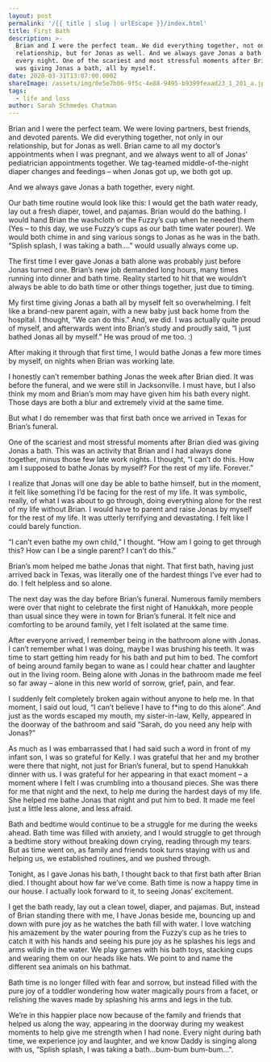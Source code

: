 ```yaml
---
layout: post
permalink: '/{{ title | slug | urlEscape }}/index.html'
title: First Bath
description: >-
  Brian and I were the perfect team. We did everything together, not only in our
  relationship, but for Jonas as well. And we always gave Jonas a bath together,
  every night. One of the scariest and most stressful moments after Brian died
  was giving Jonas a bath, all by myself.
date: 2020-03-31T13:07:00.000Z
shareImage: /assets/img/0e5e7b06-9f5c-4e88-9495-b9399feaad23_1_201_a.jpeg
tags:
  - life and loss
author: Sarah Schmedes Chatman
---
```

Brian and I were the perfect team. We were loving partners, best friends, and devoted parents. We did everything together, not only in our relationship, but for Jonas as well. Brian came to all my doctor’s appointments when I was pregnant, and we always went to all of Jonas’ pediatrician appointments together. We tag-teamed middle-of-the-night diaper changes and feedings – when Jonas got up, we both got up.



And we always gave Jonas a bath together, every night.



Our bath time routine would look like this: I would get the bath water ready, lay out a fresh diaper, towel, and pajamas. Brian would do the bathing. I would hand Brian the washcloth or the Fuzzy’s cup when he needed them (Yes – to this day, we use Fuzzy’s cups as our bath time water pourer). We would both chime in and sing various songs to Jonas as he was in the bath. “Splish splash, I was taking a bath….” would usually always come up.



The first time I ever gave Jonas a bath alone was probably just before Jonas turned one. Brian’s new job demanded long hours, many times running into dinner and bath time. Reality started to hit that we wouldn’t always be able to do bath time or other things together, just due to timing.



My first time giving Jonas a bath all by myself felt so overwhelming. I felt like a brand-new parent again, with a new baby just back home from the hospital. I thought, “We can do this.” And, we did. I was actually quite proud of myself, and afterwards went into Brian’s study and proudly said, “I just bathed Jonas all by myself.” He was proud of me too. :)



After making it through that first time, I would bathe Jonas a few more times by myself, on nights when Brian was working late.



I honestly can’t remember bathing Jonas the week after Brian died. It was before the funeral, and we were still in Jacksonville. I must have, but I also think my mom and Brian’s mom may have given him his bath every night. Those days are both a blur and extremely vivid at the same time.



But what I do remember was that first bath once we arrived in Texas for Brian’s funeral.



One of the scariest and most stressful moments after Brian died was giving Jonas a bath. This was an activity that Brian and I had always done together, minus those few late work nights. I thought, “I can’t do this. How am I supposed to bathe Jonas by myself? For the rest of my life. Forever.”



I realize that Jonas will one day be able to bathe himself, but in the moment, it felt like something I’d be facing for the rest of my life. It was symbolic, really, of what I was about to go through, doing everything alone for the rest of my life without Brian. I would have to parent and raise Jonas by myself for the rest of my life. It was utterly terrifying and devastating. I felt like I could barely function.



“I can’t even bathe my own child,” I thought. “How am I going to get through this? How can I be a single parent? I can’t do this.”



Brian’s mom helped me bathe Jonas that night. That first bath, having just arrived back in Texas, was literally one of the hardest things I’ve ever had to do. I felt helpless and so alone.



The next day was the day before Brian’s funeral. Numerous family members were over that night to celebrate the first night of Hanukkah, more people than usual since they were in town for Brian’s funeral. It felt nice and comforting to be around family, yet I felt isolated at the same time.



After everyone arrived, I remember being in the bathroom alone with Jonas. I can’t remember what I was doing, maybe I was brushing his teeth. It was time to start getting him ready for his bath and put him to bed. The comfort of being around family began to wane as I could hear chatter and laughter out in the living room. Being alone with Jonas in the bathroom made me feel so far away – alone in this new world of sorrow, grief, pain, and fear.



I suddenly felt completely broken again without anyone to help me. In that moment, I said out loud, “I can’t believe I have to f*ing to do this alone”. And just as the words escaped my mouth, my sister-in-law, Kelly, appeared in the doorway of the bathroom and said “Sarah, do you need any help with Jonas?”



As much as I was embarrassed that I had said such a word in front of my infant son, I was so grateful for Kelly. I was grateful that her and my brother were there that night, not just for Brian’s funeral, but to spend Hanukkah dinner with us. I was grateful for her appearing in that exact moment – a moment where I felt I was crumbling into a thousand pieces. She was there for me that night and the next, to help me during the hardest days of my life. She helped me bathe Jonas that night and put him to bed. It made me feel just a little less alone, and less afraid.



Bath and bedtime would continue to be a struggle for me during the weeks ahead. Bath time was filled with anxiety, and I would struggle to get through a bedtime story without breaking down crying, reading through my tears. But as time went on, as family and friends took turns staying with us and helping us, we established routines, and we pushed through.



Tonight, as I gave Jonas his bath, I thought back to that first bath after Brian died. I thought about how far we’ve come. Bath time is now a happy time in our house. I actually look forward to it, to seeing Jonas’ excitement.



I get the bath ready, lay out a clean towel, diaper, and pajamas. But, instead of Brian standing there with me, I have Jonas beside me, bouncing up and down with pure joy as he watches the bath fill with water. I love watching his amazement by the water pouring from the Fuzzy’s cup as he tries to catch it with his hands and seeing his pure joy as he splashes his legs and arms wildly in the water. We play games with his bath toys, stacking cups and wearing them on our heads like hats. We point to and name the different sea animals on his bathmat.



Bath time is no longer filled with fear and sorrow, but instead filled with the pure joy of a toddler wondering how water magically pours from a facet, or relishing the waves made by splashing his arms and legs in the tub.



We’re in this happier place now because of the family and friends that helped us along the way, appearing in the doorway during my weakest moments to help give me strength when I had none. Every night during bath time, we experience joy and laughter, and we know Daddy is singing along with us, “Splish splash, I was taking a bath…bum-bum bum-bum...".